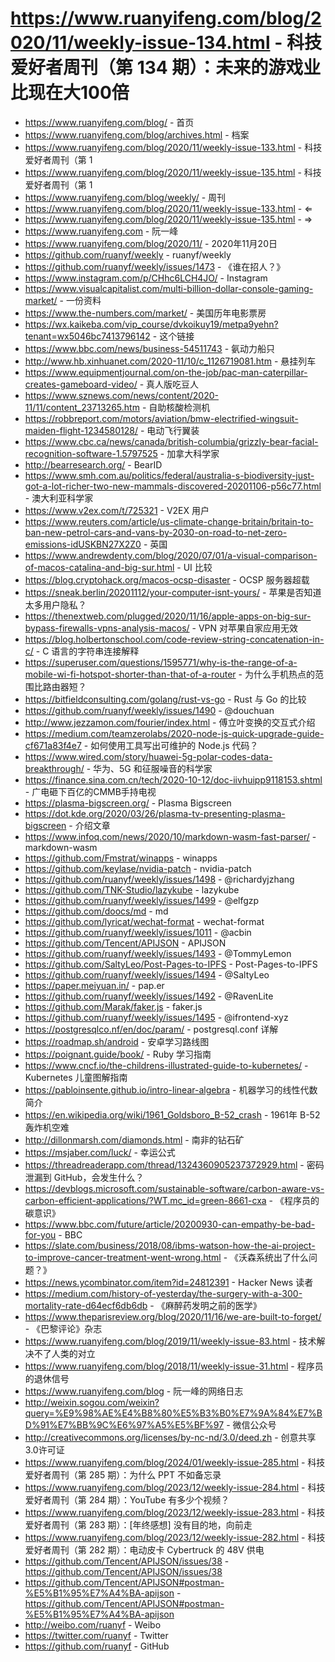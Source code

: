 # https://www.ruanyifeng.com/blog/2020/11/weekly-issue-134.html - 科技爱好者周刊（第 134 期）：未来的游戏业比现在大100倍

- https://www.ruanyifeng.com/blog/ - 首页
- https://www.ruanyifeng.com/blog/archives.html - 档案
- https://www.ruanyifeng.com/blog/2020/11/weekly-issue-133.html - 科技爱好者周刊（第 1
- https://www.ruanyifeng.com/blog/2020/11/weekly-issue-135.html - 科技爱好者周刊（第 1
- https://www.ruanyifeng.com/blog/weekly/ - 周刊
- https://www.ruanyifeng.com/blog/2020/11/weekly-issue-133.html - ⇐
- https://www.ruanyifeng.com/blog/2020/11/weekly-issue-135.html - ⇒
- https://www.ruanyifeng.com - 阮一峰
- https://www.ruanyifeng.com/blog/2020/11/ - 2020年11月20日
- https://github.com/ruanyf/weekly - ruanyf/weekly
- https://github.com/ruanyf/weekly/issues/1473 - 《谁在招人？》
- https://www.instagram.com/p/CHhc6LCH4JO/ - Instagram
- https://www.visualcapitalist.com/multi-billion-dollar-console-gaming-market/ - 一份资料
- https://www.the-numbers.com/market/ - 美国历年电影票房
- https://wx.kaikeba.com/vip_course/dvkoikuy19/metpa9yehn?tenant=wx5046bc7413796142 - 这个链接
- https://www.bbc.com/news/business-54511743 - 氨动力船只
- http://www.hb.xinhuanet.com/2020-11/10/c_1126719081.htm - 悬挂列车
- https://www.equipmentjournal.com/on-the-job/pac-man-caterpillar-creates-gameboard-video/ - 真人版吃豆人
- https://www.sznews.com/news/content/2020-11/11/content_23713265.htm - 自助核酸检测机
- https://robbreport.com/motors/aviation/bmw-electrified-wingsuit-maiden-flight-1234580128/ - 电动飞行翼装
- https://www.cbc.ca/news/canada/british-columbia/grizzly-bear-facial-recognition-software-1.5797525 - 加拿大科学家
- http://bearresearch.org/ - BearID
- https://www.smh.com.au/politics/federal/australia-s-biodiversity-just-got-a-lot-richer-two-new-mammals-discovered-20201106-p56c77.html - 澳大利亚科学家
- https://www.v2ex.com/t/725321 - V2EX 用户
- https://www.reuters.com/article/us-climate-change-britain/britain-to-ban-new-petrol-cars-and-vans-by-2030-on-road-to-net-zero-emissions-idUSKBN27X2Z0 - 英国
- https://www.andrewdenty.com/blog/2020/07/01/a-visual-comparison-of-macos-catalina-and-big-sur.html - UI 比较
- https://blog.cryptohack.org/macos-ocsp-disaster - OCSP 服务器超载
- https://sneak.berlin/20201112/your-computer-isnt-yours/ - 苹果是否知道太多用户隐私？
- https://thenextweb.com/plugged/2020/11/16/apple-apps-on-big-sur-bypass-firewalls-vpns-analysis-macos/ - VPN 对苹果自家应用无效
- https://blog.holbertonschool.com/code-review-string-concatenation-in-c/ - C 语言的字符串连接解释
- https://superuser.com/questions/1595771/why-is-the-range-of-a-mobile-wi-fi-hotspot-shorter-than-that-of-a-router - 为什么手机热点的范围比路由器短？
- https://bitfieldconsulting.com/golang/rust-vs-go - Rust 与 Go 的比较
- https://github.com/ruanyf/weekly/issues/1490 - @douchuan
- http://www.jezzamon.com/fourier/index.html - 傅立叶变换的交互式介绍
- https://medium.com/teamzerolabs/2020-node-js-quick-upgrade-guide-cf671a83f4e7 - 如何使用工具写出可维护的 Node.js 代码？
- https://www.wired.com/story/huawei-5g-polar-codes-data-breakthrough/ - 华为、5G 和征服噪音的科学家
- https://finance.sina.com.cn/tech/2020-10-12/doc-iivhuipp9118153.shtml - 广电砸下百亿的CMMB手持电视
- https://plasma-bigscreen.org/ - Plasma Bigscreen
- https://dot.kde.org/2020/03/26/plasma-tv-presenting-plasma-bigscreen - 介绍文章
- https://www.infoq.com/news/2020/10/markdown-wasm-fast-parser/ - markdown-wasm
- https://github.com/Fmstrat/winapps - winapps
- https://github.com/keylase/nvidia-patch - nvidia-patch
- https://github.com/ruanyf/weekly/issues/1498 - @richardyjzhang
- https://github.com/TNK-Studio/lazykube - lazykube
- https://github.com/ruanyf/weekly/issues/1499 - @elfgzp
- https://github.com/doocs/md - md
- https://github.com/lyricat/wechat-format - wechat-format
- https://github.com/ruanyf/weekly/issues/1011 - @acbin
- https://github.com/Tencent/APIJSON - APIJSON
- https://github.com/ruanyf/weekly/issues/1493 - @TommyLemon
- https://github.com/SaltyLeo/Post-Pages-to-IPFS - Post-Pages-to-IPFS
- https://github.com/ruanyf/weekly/issues/1494 - @SaltyLeo
- https://paper.meiyuan.in/ - pap.er
- https://github.com/ruanyf/weekly/issues/1492 - @RavenLite
- https://github.com/Marak/faker.js - faker.js
- https://github.com/ruanyf/weekly/issues/1495 - @ifrontend-xyz
- https://postgresqlco.nf/en/doc/param/ - postgresql.conf 详解
- https://roadmap.sh/android - 安卓学习路线图
- https://poignant.guide/book/ - Ruby 学习指南
- https://www.cncf.io/the-childrens-illustrated-guide-to-kubernetes/ - Kubernetes 儿童图解指南
- https://pabloinsente.github.io/intro-linear-algebra - 机器学习的线性代数简介
- https://en.wikipedia.org/wiki/1961_Goldsboro_B-52_crash - 1961年 B-52 轰炸机空难
- http://dillonmarsh.com/diamonds.html - 南非的钻石矿
- https://msjaber.com/luck/ - 幸运公式
- https://threadreaderapp.com/thread/1324360905237372929.html - 密码泄漏到 GitHub，会发生什么？
- https://devblogs.microsoft.com/sustainable-software/carbon-aware-vs-carbon-efficient-applications/?WT.mc_id=green-8661-cxa - 《程序员的碳意识》
- https://www.bbc.com/future/article/20200930-can-empathy-be-bad-for-you - BBC
- https://slate.com/business/2018/08/ibms-watson-how-the-ai-project-to-improve-cancer-treatment-went-wrong.html - 《沃森系统出了什么问题？》
- https://news.ycombinator.com/item?id=24812391 - Hacker News 读者
- https://medium.com/history-of-yesterday/the-surgery-with-a-300-mortality-rate-d64ecf6db6db - 《麻醉药发明之前的医学》
- https://www.theparisreview.org/blog/2020/11/16/we-are-built-to-forget/ - 《巴黎评论》杂志
- https://www.ruanyifeng.com/blog/2019/11/weekly-issue-83.html - 技术解决不了人类的对立
- https://www.ruanyifeng.com/blog/2018/11/weekly-issue-31.html - 程序员的退休信号
- https://www.ruanyifeng.com/blog - 阮一峰的网络日志
- http://weixin.sogou.com/weixin?query=%E9%98%AE%E4%B8%80%E5%B3%B0%E7%9A%84%E7%BD%91%E7%BB%9C%E6%97%A5%E5%BF%97 - 微信公众号
- http://creativecommons.org/licenses/by-nc-nd/3.0/deed.zh - 创意共享3.0许可证
- https://www.ruanyifeng.com/blog/2024/01/weekly-issue-285.html - 科技爱好者周刊（第 285 期）：为什么 PPT 不如备忘录
- https://www.ruanyifeng.com/blog/2023/12/weekly-issue-284.html - 科技爱好者周刊（第 284 期）：YouTube 有多少个视频？
- https://www.ruanyifeng.com/blog/2023/12/weekly-issue-283.html - 科技爱好者周刊（第 283 期）：[年终感想] 没有目的地，向前走
- https://www.ruanyifeng.com/blog/2023/12/weekly-issue-282.html - 科技爱好者周刊（第 282 期）：电动皮卡 Cybertruck 的 48V 供电
- https://github.com/Tencent/APIJSON/issues/38 - https://github.com/Tencent/APIJSON/issues/38
- https://github.com/Tencent/APIJSON#postman-%E5%B1%95%E7%A4%BA-apijson - https://github.com/Tencent/APIJSON#postman-%E5%B1%95%E7%A4%BA-apijson
- http://weibo.com/ruanyf - Weibo
- https://twitter.com/ruanyf - Twitter
- https://github.com/ruanyf - GitHub